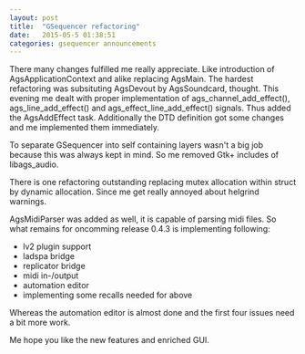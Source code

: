 ```yaml
---
layout: post
title:  "GSequencer refactoring"
date:   2015-05-5 01:38:51
categories: gsequencer announcements
---
```

There many changes fulfilled me really appreciate. Like introduction of AgsApplicationContext and alike replacing AgsMain. The hardest refactoring was subsituting AgsDevout by AgsSoundcard, thought.
This evening me dealt with proper implementation of ags_channel_add_effect(), ags_line_add_effect() and ags_effect_line_add_effect() signals. Thus added the AgsAddEffect task. Additionally the DTD
definition got some changes and me implemented them immediately.

To separate GSequencer into self containing layers wasn't a big job because this was always kept in mind. So me removed Gtk+ includes of libags_audio.

There is one refactoring outstanding replacing mutex allocation within struct by dynamic allocation. Since me get really annoyed about helgrind warnings.

AgsMidiParser was added as well, it is capable of parsing midi files. So what remains for oncomming release 0.4.3 is implementing following:

* lv2 plugin support
* ladspa bridge
* replicator bridge
* midi in-/output
* automation editor
* implementing some recalls needed for above

Whereas the automation editor is almost done and the first four issues need a bit more work.

Me hope you like the new features and enriched GUI.

